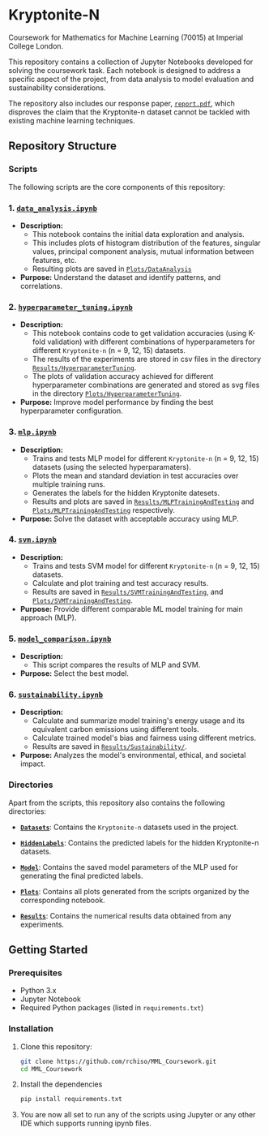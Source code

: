 # Kryptonite-N

Coursework for Mathematics for Machine Learning (70015) at Imperial College London. 

This repository contains a collection of Jupyter Notebooks developed for solving the coursework task. Each notebook is designed to address a specific aspect of the project, from data analysis to model evaluation and sustainability considerations.

The repository also includes our response paper, [`report.pdf`](./report.pdf), which disproves the claim that the Kryptonite-n dataset cannot be tackled with existing machine learning techniques.

## Repository Structure

### Scripts  
The following scripts are the core components of this repository:

### 1. [`data_analysis.ipynb`](./data_analysis.ipynb)
- **Description:** 
  - This notebook contains the initial data exploration and analysis.
  - This includes plots of histogram distribution of the features, singular values, principal component analysis, mutual information between features, etc.
  - Resulting plots are saved in [`Plots/DataAnalysis`](./Plots/DataAnalysis/)
- **Purpose:** Understand the dataset and identify patterns, and correlations.

### 2. [`hyperparameter_tuning.ipynb`](./hyperparameter_tuning.ipynb)
- **Description:** 
  - This notebook contains code to get validation accuracies (using K-fold validation) with different combinations of hyperparameters for different `Kryptonite-n` (n = 9, 12, 15) datasets.
  - The results of the experiments are stored in csv files in the directory [`Results/HyperparameterTuning`](./Results/HyperparameterTuning/).
  - The plots of validation accuracy achieved for different hyperparameter combinations are generated and stored as svg files in the directory [`Plots/HyperparameterTuning`](./Plots/HyperparameterTuning/).
- **Purpose:** Improve model performance by finding the best hyperparameter configuration.

### 3. [`mlp.ipynb`](./mlp.ipynb)
- **Description:** 
  - Trains and tests MLP model for different `Kryptonite-n` (n = 9, 12, 15) datasets (using the selected hyperparamaters).
  - Plots the mean and standard deviation in test accuracies over multiple training runs.
  - Generates the labels for the hidden Kryptonite datesets.
  - Results and plots are saved in [`Results/MLPTrainingAndTesting`](./Results/MLPTrainingAndTesting) and [`Plots/MLPTrainingAndTesting`](./Plots/MLPTrainingAndTesting) respectively.
- **Purpose:** Solve the dataset with acceptable accuracy using MLP.

### 4. [`svm.ipynb`](./svm.ipynb)
- **Description:** 
  - Trains and tests SVM model for different `Kryptonite-n` (n = 9, 12, 15) datasets.
  - Calculate and plot training and test accuracy results.
  - Results are saved in [`Results/SVMTrainingAndTesting`](./Results/SVMTrainingAndTesting/), and [`Plots/SVMTrainingAndTesting`](./Plots/SVMTrainingAndTesting/).
- **Purpose:** Provide different comparable ML model training for main approach (MLP).

### 5. [`model_comparison.ipynb`](./model_comparison.ipynb)
- **Description:** 
  - This script compares the results of MLP and SVM.
- **Purpose:** Select the best model.

### 6. [`sustainability.ipynb`](./sustainability.ipynb)
- **Description:** 
  - Calculate and summarize model training's energy usage and its equivalent carbon emissions using different tools.
  - Calculate trained model's bias and fairness using different metrics.
  - Results are saved in [`Results/Sustainability/`](./Results/Sustainability/).
- **Purpose:** Analyzes the model's environmental, ethical, and societal impact.

### Directories  
Apart from the scripts, this repository also contains the following directories:  

- **[`Datasets`](./Datasets/)**: Contains the `Kryptonite-n` datasets used in the project.  

- **[`HiddenLabels`](./hiddenlabels/)**: Contains the predicted labels for the hidden Kryptonite-n datasets.

- **[`Model`](./model/)**: Contains the saved model parameters of the MLP used for generating the final predicted labels.

- **[`Plots`](./Plots/)**: Contains all plots generated from the scripts organized by the corresponding notebook.  

- **[`Results`](./Results/)**: Contains the numerical results data obtained from any experiments.

## Getting Started

### Prerequisites
- Python 3.x
- Jupyter Notebook
- Required Python packages (listed in `requirements.txt`)

### Installation
1. Clone this repository:
   ```bash
   git clone https://github.com/rchiso/MML_Coursework.git
   cd MML_Coursework
   ```

2. Install the dependencies
    ```bash
    pip install requirements.txt
    ```

3. You are now all set to run any of the scripts using Jupyter or any other IDE which supports running ipynb files.

